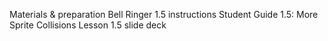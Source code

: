 Materials & preparation
Bell Ringer 1.5 instructions
Student Guide 1.5: More Sprite Collisions
Lesson 1.5 slide deck
